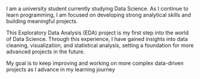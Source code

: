 I am a university student currently studying Data Science. As I continue to learn programming, I am focused on developing strong analytical skills and building meaningful projects.

This Exploratory Data Analysis (EDA) project is my first step into the world of Data Science. Through this experience, I have gained insights into data cleaning, visualization, and statistical analysis, setting a foundation for more advanced projects in the future.

My goal is to keep improving and working on more complex data-driven projects as I advance in my learning journey
